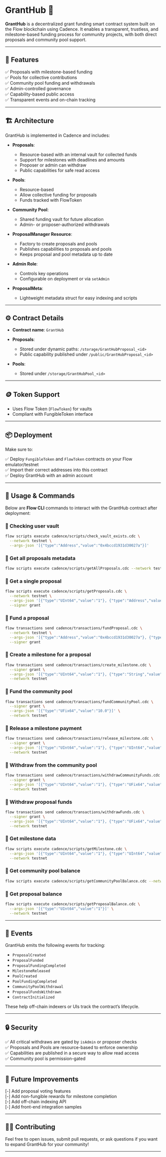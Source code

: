 # GrantHub 🌱

**GrantHub** is a decentralized grant funding smart contract system built on the Flow blockchain using Cadence. It enables a transparent, trustless, and milestone-based funding process for community projects, with both direct proposals and community pool support.

---

## 📄 Features

✅ Proposals with milestone-based funding<br>
✅ Pools for collective contributions<br>
✅ Community pool funding and withdrawals<br>
✅ Admin-controlled governance<br>
✅ Capability-based public access<br>
✅ Transparent events and on-chain tracking<br>

---

## 🏗️ Architecture

GrantHub is implemented in Cadence and includes:

* **Proposals**:

  * Resource-based with an internal vault for collected funds
  * Support for milestones with deadlines and amounts
  * Proposer or admin can withdraw
  * Public capabilities for safe read access

* **Pools**:

  * Resource-based
  * Allow collective funding for proposals
  * Funds tracked with FlowToken

* **Community Pool**:

  * Shared funding vault for future allocation
  * Admin- or proposer-authorized withdrawals

* **ProposalManager Resource**:

  * Factory to create proposals and pools
  * Publishes capabilities to proposals and pools
  * Keeps proposal and pool metadata up to date

* **Admin Role**:

  * Controls key operations
  * Configurable on deployment or via `setAdmin`

* **ProposalMeta**:

  * Lightweight metadata struct for easy indexing and scripts

---

## ⚙️ Contract Details

* **Contract name**: `GrantHub`
* **Proposals**:

  * Stored under dynamic paths: `/storage/GrantHubProposal_<id>`
  * Public capability published under `/public/GrantHubProposal_<id>`
* **Pools**:

  * Stored under `/storage/GrantHubPool_<id>`

---

## 🪙 Token Support

* Uses Flow Token (`FlowToken`) for vaults
* Compliant with FungibleToken interface

---

## 📦 Deployment

Make sure to:

✅ Deploy `FungibleToken` and `FlowToken` contracts on your Flow emulator/testnet<br>
✅ Import their correct addresses into this contract<br>
✅ Deploy GrantHub with an admin account<br>

---

## 🚀 Usage & Commands

Below are **Flow CLI** commands to interact with the GrantHub contract after deployment:

### 📌 Checking user vault

```bash
flow scripts execute cadence/scripts/check_vault_exists.cdc \
  --network testnet \
  --args-json '[{"type":"Address","value":"0x4bccd1931d30027a"}]'
```

### 📌 Get all proposals metadata

```bash
flow scripts execute cadence/scripts/getAllProposals.cdc --network testnet
```

### 📌 Get a single proposal

```bash
flow scripts execute cadence/scripts/getProposals.cdc \
  --network testnet \
  --args-json '[{"type":"UInt64","value":"1"}, {"type":"Address","value":"0x4bccd1931d30027a"}]' \
  --signer grant
```

### 📌 Fund a proposal

```bash
flow transactions send cadence/transactions/fundProposal.cdc \
  --network testnet \
  --args-json '[{"type":"Address","value":"0x4bccd1931d30027a"}, {"type":"UInt64","value":"3"}, {"type":"UFix64","value":"10.0"}]' \
  --signer grant
```

### 📌 Create a milestone for a proposal

```bash
flow transactions send cadence/transactions/create_milestone.cdc \
  --signer grant \
  --args-json '[{"type":"UInt64","value":"1"}, {"type":"String","value":"Milestone 1"}, {"type":"String","value":"Description"}, {"type":"UFix64","value":"10.0"}, {"type":"UFix64","value":"1234567890.0"}]' \
  --network testnet
```

### 📌 Fund the community pool

```bash
flow transactions send cadence/transactions/fundCommunityPool.cdc \
  --signer grant \
  --args-json '[{"type":"UFix64","value":"10.0"}]' \
  --network testnet
```

### 📌 Release a milestone payment

```bash
flow transactions send cadence/transactions/release_milestone.cdc \
  --signer grant \
  --args-json '[{"type":"UInt64","value":"1"}, {"type":"UInt64","value":"1"}, {"type":"Address","value":"0x..."}]' \
  --network testnet
```

### 📌 Withdraw from the community pool

```bash
flow transactions send cadence/transactions/withdrawCommunityFunds.cdc \
  --signer grant \
  --args-json '[{"type":"UInt64","value":"1"}, {"type":"UFix64","value":"5.0"}]' \
  --network testnet
```

### 📌 Withdraw proposal funds

```bash
flow transactions send cadence/transactions/withdrawFunds.cdc \
  --signer grant \
  --args-json '[{"type":"UInt64","value":"1"}, {"type":"UFix64","value":"5.0"}]' \
  --network testnet
```

### 📌 Get milestone data

```bash
flow scripts execute cadence/scripts/getMilestone.cdc \
  --args-json '[{"type":"UInt64","value":"1"}, {"type":"UInt64","value":"1"}, {"type":"Address","value":"0x..."}]' \
  --network testnet
```

### 📌 Get community pool balance

```bash
flow scripts execute cadence/scripts/getCommunityPoolBalance.cdc --network testnet
```

### 📌 Get proposal balance

```bash
flow scripts execute cadence/scripts/getProposalBalance.cdc \
  --args-json '[{"type":"UInt64","value":"1"}]' \
  --network testnet
```

---

## 📜 Events

GrantHub emits the following events for tracking:

* `ProposalCreated`
* `ProposalFunded`
* `ProposalFundingCompleted`
* `MilestoneReleased`
* `PoolCreated`
* `PoolFundingCompleted`
* `CommunityPoolWithdrawal`
* `ProposalFundsWithdrawn`
* `ContractInitialized`

These help off-chain indexers or UIs track the contract’s lifecycle.

---

## 🔒 Security

✅ All critical withdraws are gated by `isAdmin` or proposer checks<br>
✅ Proposals and Pools are resource-based to enforce ownership<br>
✅ Capabilities are published in a secure way to allow read access<br>
✅ Community pool is permission-gated<br>

---

## 🚀 Future Improvements

[-] Add proposal voting features<br>
[-] Add non-fungible rewards for milestone completion<br>
[-] Add off-chain indexing API<br>
[-] Add front-end integration samples<br>

---

## 🧑‍💻 Contributing

Feel free to open issues, submit pull requests, or ask questions if you want to expand GrantHub for your community!

---

